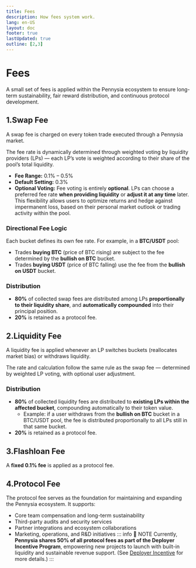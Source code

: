 ```yaml
---
title: Fees
description: How fees system work.
lang: en-US
layout: doc
footer: true
lastUpdated: true
outline: [2,3]
---
```


# Fees
A small set of fees is applied within the Pennysia ecosystem to ensure long-term sustainability, fair reward distribution, and continuous protocol development.
<!-- ::: warning :warning: WARNING
The information on this page is not finalized and is subject to change at any time. This version is provided to give readers a glimpse of the proposed fee structure.
::: -->

## 1.Swap Fee

A swap fee is charged on every token trade executed through a Pennysia market.

The fee rate is dynamically determined through weighted voting by liquidity providers (LPs) — each LP’s vote is weighted according to their share of the pool’s total liquidity.

- **Fee Range:** 0.1% – 0.5%
- **Default Setting:** 0.3%
- **Optional Voting:** Fee voting is entirely **optional**. LPs can choose a preferred fee rate **when providing liquidity** or **adjust it at any time** later. This flexibility allows users to optimize returns and hedge against impermanent loss, based on their personal market outlook or trading activity within the pool.

### Directional Fee Logic

Each bucket defines its own fee rate. For example, in a **BTC/USDT** pool:
- Trades **buying BTC** (price of BTC rising) are subject to the fee determined by the **bullish on BTC** bucket.
- Trades **buying USDT** (price of BTC falling) use the fee from the **bullish on USDT** bucket.

### Distribution
- **80%** of collected swap fees are distributed among LPs **proportionally to their liquidity share**, and **automatically compounded** into their principal position.
- **20%** is retained as a protocol fee.


## 2.Liquidity Fee
A liquidity fee is applied whenever an LP switches buckets (reallocates market bias) or withdraws liquidity.

The rate and calculation follow the same rule as the swap fee — determined by weighted LP voting, with optional user adjustment.

### Distribution
- **80%** of collected liquidity fees are distributed to **existing LPs within the affected bucket**, compounding automatically to their token value.
    - Example: if a user withdraws from the **bullish on BTC** bucket in a BTC/USDT pool, the fee is distributed proportionally to all LPs still in that same bucket.
- **20%** is retained as a protocol fee.

## 3.Flashloan Fee
A **fixed 0.1% fee** is applied as a protocol fee.

## 4.Protocol Fee
The protocol fee serves as the foundation for maintaining and expanding the Pennysia ecosystem. It supports:

- Core team compensation and long-term sustainability
- Third-party audits and security services
- Partner integrations and ecosystem collaborations
- Marketing, operations, and R&D initiatives
::: info :book: NOTE
Currently, **Pennysia shares 50% of all protocol fees as part of the Deployer Incentive Program**, empowering new projects to launch with built-in liquidity and sustainable revenue support. (See [Deployer Incentive](./deployer-incentive) for more details.)
:::




